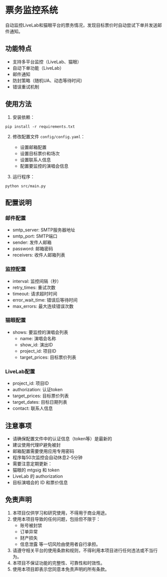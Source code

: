 # 票务监控系统

自动监控LiveLab和猫眼平台的票务情况，发现目标票价时自动尝试下单并发送邮件通知。

## 功能特点

- 支持多平台监控（LiveLab、猫眼）
- 自动下单功能（LiveLab）
- 邮件通知
- 防封策略（随机UA、动态等待时间）
- 错误重试机制

## 使用方法

1. 安装依赖：
```
pip install -r requirements.txt
```

2. 修改配置文件 `config/config.yaml`：
   - 设置邮箱配置
   - 设置目标票价和场次
   - 设置联系人信息
   - 配置要监控的演唱会信息

3. 运行程序：
```
python src/main.py
```


## 配置说明

### 邮件配置
- smtp_server: SMTP服务器地址
- smtp_port: SMTP端口
- sender: 发件人邮箱
- password: 邮箱密码
- receivers: 收件人邮箱列表

### 监控配置
- interval: 监控间隔（秒）
- retry_times: 重试次数
- timeout: 请求超时时间
- error_wait_time: 错误后等待时间
- max_errors: 最大连续错误次数

### 猫眼配置
- shows: 要监控的演唱会列表
  - name: 演唱会名称
  - show_id: 演出ID
  - project_id: 项目ID
  - target_prices: 目标票价列表

### LiveLab配置
- project_id: 项目ID
- authorization: 认证token
- target_prices: 目标票价列表
- target_dates: 目标日期列表
- contact: 联系人信息

## 注意事项

- 请确保配置文件中的认证信息（token等）是最新的
- 建议使用代理IP避免被封
- 邮箱配置需要使用应用专用密码
- 程序每50次监控会自动休息2-5分钟
- 需要注意定期更新：
- 猫眼的 mtgsig 和 token
- LiveLab 的 authorization
- 目标演唱会的 ID 和票价信息

## 免责声明

1. 本项目仅供学习和研究使用，不得用于商业用途。
2. 使用本项目导致的任何问题，包括但不限于：
   - 账号被封禁
   - 订单异常
   - 财产损失
   - 信息泄露
   等一切风险由使用者自行承担。
3. 请遵守相关平台的使用条款和规则，不得利用本项目进行任何违法或不当行为。
4. 本项目不保证功能的完整性、可靠性和时效性。
5. 使用本项目即表示您同意本免责声明的所有条款。